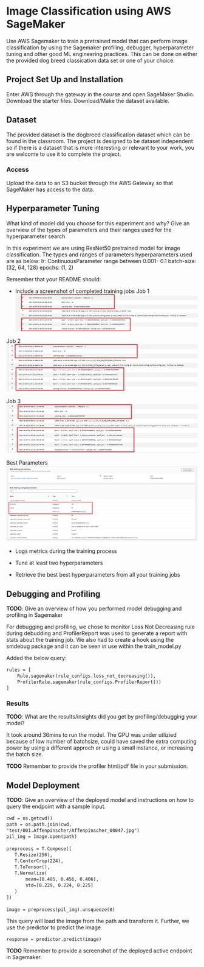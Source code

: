 # Image Classification using AWS SageMaker

Use AWS Sagemaker to train a pretrained model that can perform image classification by using the Sagemaker profiling, debugger, hyperparameter tuning and other good ML engineering practices. This can be done on either the provided dog breed classication data set or one of your choice.

## Project Set Up and Installation
Enter AWS through the gateway in the course and open SageMaker Studio. 
Download the starter files.
Download/Make the dataset available. 

## Dataset
The provided dataset is the dogbreed classification dataset which can be found in the classroom.
The project is designed to be dataset independent so if there is a dataset that is more interesting or relevant to your work, you are welcome to use it to complete the project.

### Access
Upload the data to an S3 bucket through the AWS Gateway so that SageMaker has access to the data. 

## Hyperparameter Tuning
What kind of model did you choose for this experiment and why? Give an overview of the types of parameters and their ranges used for the hyperparameter search

In this experiment we are using ResNet50 pretrained model for image classification. The types and ranges of parameters hyperparameters used are as below:
    lr: ContinuousParameter range between 0.001- 0.1
    batch-size: (32, 64, 128)
    epochs: (1, 2)
    
    
Remember that your README should:
- Include a screenshot of completed training jobs
  Job 1
![Training Jobs 1](job1.png)

 Job 2
![Training Jobs 2](job2.png)

 Job 3
![Training Jobs 3](job3.png)

 Best Parameters
![Best HPO](best_hpo.png)

- Logs metrics during the training process


- Tune at least two hyperparameters


- Retrieve the best best hyperparameters from all your training jobs


## Debugging and Profiling
**TODO**: Give an overview of how you performed model debugging and profiling in Sagemaker

For debugging and profiling, we chose to monitor Loss Not Decreasing rule during debudding and ProfilerReport was used to generate a report with stats about the training job. We also had to create a hook using the smdebug package and it can be seen in use within the train_model.py 

Added the below query:
```
rules = [ 
    Rule.sagemaker(rule_configs.loss_not_decreasing()),
    ProfilerRule.sagemaker(rule_configs.ProfilerReport())
]
```


### Results
**TODO**: What are the results/insights did you get by profiling/debugging your model?

It took around 36mins to run the model. The GPU was under utlizied because of low number of batchsize, could have saved the extra computing power by using a different approch or using a small instance, or increasing the batch size.

**TODO** Remember to provide the profiler html/pdf file in your submission.


## Model Deployment
**TODO**: Give an overview of the deployed model and instructions on how to query the endpoint with a sample input.
```
cwd = os.getcwd()
path = os.path.join(cwd, "test/001.Affenpinscher/Affenpinscher_00047.jpg")
pil_img = Image.open(path)

preprocess = T.Compose([
   T.Resize(256),
   T.CenterCrop(224),
   T.ToTensor(),
   T.Normalize(
       mean=[0.485, 0.456, 0.406],
       std=[0.229, 0.224, 0.225]
   )
])

image = preprocess(pil_img).unsqueeze(0)
```
This query will load the image from the path and transform it. Further, we use the predictor to predict the image
```
response = predictor.predict(image)
```

**TODO** Remember to provide a screenshot of the deployed active endpoint in Sagemaker.


